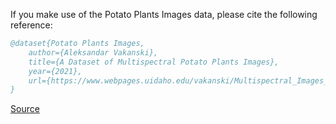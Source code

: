 If you make use of the Potato Plants Images data, please cite the following reference:

``` bibtex 
@dataset{Potato Plants Images,
	author={Aleksandar Vakanski},
	title={A Dataset of Multispectral Potato Plants Images},
	year={2021},
	url={https://www.webpages.uidaho.edu/vakanski/Multispectral_Images_Dataset.html}
}
```

[Source](https://www.webpages.uidaho.edu/vakanski/Multispectral_Images_Dataset.html)